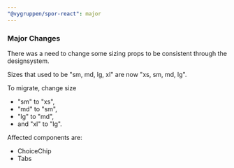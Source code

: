 ```yaml
---
"@vygruppen/spor-react": major
---
```


### Major Changes

There was a need to change some sizing props to be consistent through the designsystem.

Sizes that used to be "sm, md, lg, xl" are now "xs, sm, md, lg".

To migrate, change size

- "sm" to "xs",
- "md" to "sm",
- "lg" to "md",
- and "xl" to "lg".

Affected components are:

- ChoiceChip
- Tabs
